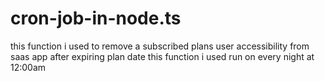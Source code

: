 # cron-job-in-node.ts
this function i used to remove a subscribed plans user accessibility  from saas app after expiring plan date  this function i used run on every night at 12:00am
